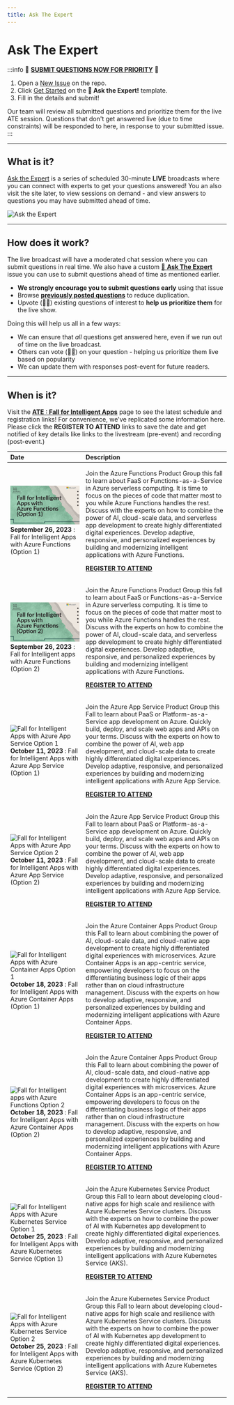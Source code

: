 ```yaml
---
title: Ask The Expert
---
```


# Ask The Expert

:::info 🚨 [**SUBMIT QUESTIONS NOW FOR PRIORITY**](https://github.com/Azure/Cloud-Native/issues/new?assignees=&labels=ask+the+expert&template=---ask-the-expert-.md&title=%5BAsk+The+Expert%5D++) 🚨

 1. Open a [New Issue](https://github.com/Azure/Cloud-Native/issues/new/choose) on the repo.
 2. Click [Get Started](https://github.com/Azure/Cloud-Native/issues/new?assignees=&labels=ask+the+expert&template=---ask-the-expert-.md&title=%5BAsk+The+Expert%5D++) on the **🎤 Ask the Expert!** template.
 3. Fill in the details and submit!

Our team will review all submitted questions and prioritize them for the live ATE session. Questions that don't get answered live (due to time constraints) will be responded to here, in response to your submitted issue.
:::

---

## What is it?

[Ask the Expert](https://docs.microsoft.com/shows/Ask-the-Expert/?WT.mc_id=javascript-99907-ninarasi) is a series of scheduled 30-minute **LIVE** broadcasts where you can connect with experts to get your questions answered! You an also visit the site later, to view sessions on demand - and view answers to questions you may have submitted ahead of time.

![Ask the Expert](../../../static/img/banners/serverless-ate.png)

---

## How does it work?

The live broadcast will have a moderated chat session where you can submit questions in real time. We also have a custom [🎤 **Ask The Expert**](https://github.com/Azure/Cloud-Native/issues/new?assignees=&labels=ask+the+expert&template=---ask-the-expert-.md&title=%5BAsk+The+Expert%5D++) issue you can use to submit questions ahead of time as mentioned earlier.

* **We strongly encourage you to submit questions early** using that issue
* Browse [**previously posted questions**](https://github.com/Azure/Cloud-Native/issues?q=+is%3Aissue+label%3A%22ask+the+expert%22+) to reduce duplication. 
* Upvote (👍🏽) existing questions of interest to **help us prioritize them** for the live show.

Doing this will help us all in a few ways:
 * We can ensure that _all_ questions get answered here, even if we run out of time on the live broadcast.
 * Others can vote (👍🏽) on your question - helping us prioritize them live based on popularity
 * We can update them with responses post-event for future readers.



---

## When is it?

Visit the [**ATE : Fall for Intelligent Apps**](https://aka.ms/fallforIA/ATE) page to see the latest schedule and registration links! For convenience, we've replicated some information here. Please click the **REGISTER TO ATTEND** links to save the date and get notified of key details like links to the livestream (pre-event) and recording (post-event.)

| Date | Description | 
|:---|:---|
| ![Fall for Intelligent Apps with Azure Functions Option 1](../../../static/img/fallforia/ATE-2023-09-26-p1.png)**September 26, 2023** : Fall for Intelligent Apps with Azure Functions (Option 1) | <p> Join the Azure Functions Product Group this fall to learn about FaaS or Functions-as-a-Service in Azure serverless computing. It is time to focus on the pieces of code that matter most to you while Azure Functions handles the rest. Discuss with the experts on how to combine the power of AI, cloud-scale data, and serverless app development to create highly differentiated digital experiences. Develop adaptive, responsive, and personalized experiences by building and modernizing intelligent applications with Azure Functions.</p><p> [**REGISTER TO ATTEND**](https://reactor.microsoft.com/en-us/reactor/events/20730/?WT.mc_id=javascript-99907-ninarasi)</p> |
| ![Fall for Intelligent apps with Azure Functions Option 2](../../../static/img/fallforia/ATE-2023-09-26-p2.png)**September 26, 2023** : Fall for Intelligent apps with Azure Functions (Option 2)  | <p> Join the Azure Functions Product Group this fall to learn about FaaS or Functions-as-a-Service in Azure serverless computing. It is time to focus on the pieces of code that matter most to you while Azure Functions handles the rest. Discuss with the experts on how to combine the power of AI, cloud-scale data, and serverless app development to create highly differentiated digital experiences. Develop adaptive, responsive, and personalized experiences by building and modernizing intelligent applications with Azure Functions. </p><p> [**REGISTER TO ATTEND**](https://reactor.microsoft.com/en-us/reactor/events/20731/?WT.mc_id=javascript-99907-ninarasi)</p> |
| ![Fall for Intelligent Apps with Azure App Service Option 1](../../../static/img/fallforia/ATE-2023-10-11-o1.png)**October 11, 2023** : Fall for Intelligent Apps with Azure App Service (Option 1) | <p> Join the Azure App Service Product Group this Fall to learn about PaaS or Platform-as-a-Service app development on Azure. Quickly build, deploy, and scale web apps and APIs on your terms. Discuss with the experts on how to combine the power of AI, web app development, and cloud-scale data to create highly differentiated digital experiences. Develop adaptive, responsive, and personalized experiences by building and modernizing intelligent applications with Azure App Service. </p><p> [**REGISTER TO ATTEND**](https://reactor.microsoft.com/en-us/reactor/events/20734/?WT.mc_id=javascript-99907-ninarasi)</p> |
| ![Fall for Intelligent Apps with Azure App Service Option 2](../../../static/img/fallforia/ATE-2023-10-11-o2.png)**October 11, 2023** : Fall for Intelligent Apps with Azure App Service (Option 2) | <p> Join the Azure App Service Product Group this Fall to learn about PaaS or Platform-as-a-Service app development on Azure. Quickly build, deploy, and scale web apps and APIs on your terms. Discuss with the experts on how to combine the power of AI, web app development, and cloud-scale data to create highly differentiated digital experiences. Develop adaptive, responsive, and personalized experiences by building and modernizing intelligent applications with Azure App Service. </p><p> [**REGISTER TO ATTEND**](https://reactor.microsoft.com/en-us/reactor/events/20735/?WT.mc_id=javascript-99907-ninarasi)</p> |
| ![Fall for Intelligent Apps with Azure Container Apps Option 1](../../../static/img/fallforia/ATE-2023-10-18-o1.png)**October 18, 2023** : Fall for Intelligent Apps with Azure Container Apps (Option 1) | <p>Join the Azure Container Apps Product Group this Fall to learn about combining the power of AI, cloud-scale data, and cloud-native app development to create highly differentiated digital experiences with microservices. Azure Container Apps is an app-centric service, empowering developers to focus on the differentiating business logic of their apps rather than on cloud infrastructure management. Discuss with the experts on how to develop adaptive, responsive, and personalized experiences by building and modernizing intelligent applications with Azure Container Apps.</p><p> [**REGISTER TO ATTEND**]( https://reactor.microsoft.com/en-us/reactor/events/20728/?WT.mc_id=javascript-99907-ninarasi)</p> |
| ![Fall for Intelligent apps with Azure Functions Option 2](../../../static/img/fallforia/ATE-2023-10-18-o2.png)**October 18, 2023** : Fall for Intelligent Apps with Azure Container Apps (Option 2) | <p> Join the Azure Container Apps Product Group this Fall to learn about combining the power of AI, cloud-scale data, and cloud-native app development to create highly differentiated digital experiences with microservices. Azure Container Apps is an app-centric service, empowering developers to focus on the differentiating business logic of their apps rather than on cloud infrastructure management. Discuss with the experts on how to develop adaptive, responsive, and personalized experiences by building and modernizing intelligent applications with Azure Container Apps.</p><p> [**REGISTER TO ATTEND**](https://reactor.microsoft.com/en-us/reactor/events/20729/?WT.mc_id=javascript-99907-ninarasi)</p> |
| ![Fall for Intelligent Apps with Azure Kubernetes Service Option 1](../../../static/img/fallforia/ATE-2023-10-25-o1.png)**October 25, 2023** : Fall for Intelligent Apps with Azure Kubernetes Service (Option 1) | <p>Join the Azure Kubernetes Service Product Group this Fall to learn about developing cloud-native apps for high scale and resilience with Azure Kubernetes Service clusters. Discuss with the experts on how to combine the power of AI with Kubernetes app development to create highly differentiated digital experiences. Develop adaptive, responsive, and personalized experiences by building and modernizing intelligent applications with Azure Kubernetes Service (AKS).</p><p> [**REGISTER TO ATTEND**](https://reactor.microsoft.com/en-us/reactor/events/20732/?WT.mc_id=javascript-99907-ninarasi)</p> |
| ![Fall for Intelligent Apps with Azure Kubernetes Service Option 2](../../../static/img/fallforia/ATE-2023-10-25-o2.png)**October 25, 2023** : Fall for Intelligent Apps with Azure Kubernetes Service (Option 2) | <p>Join the Azure Kubernetes Service Product Group this Fall to learn about developing cloud-native apps for high scale and resilience with Azure Kubernetes Service clusters. Discuss with the experts on how to combine the power of AI with Kubernetes app development to create highly differentiated digital experiences. Develop adaptive, responsive, and personalized experiences by building and modernizing intelligent applications with Azure Kubernetes Service (AKS).</p><p> [**REGISTER TO ATTEND**](https://reactor.microsoft.com/en-us/reactor/events/20733/?WT.mc_id=javascript-99907-ninarasi)</p> |
